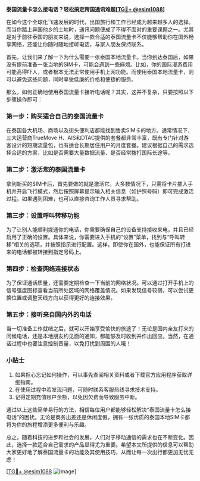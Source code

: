 **泰国流量卡怎么接电话？轻松搞定跨国通讯难题[[TG💪+ @esim1088](https://t.me/s/esim1088)]**

在如今这个全球化飞速发展的时代，出国旅行和工作已经成为越来越多人的选择。而当你踏上异国他乡的土地时，通讯问题便成了不得不面对的重要课题之一。尤其是对于前往泰国的朋友来说，选择一款合适的泰国流量卡不仅能够帮助你在国外畅享网络，还能让你随时随地接听电话，与家人朋友保持联系。

首先，让我们来了解一下为什么需要一张泰国本地流量卡。当你到达泰国后，如果没有提前准备一张当地的SIM卡，可能会遇到一些麻烦。比如，你的国际漫游费用可能高得吓人，或者根本无法正常使用手机上网功能。而使用泰国本地流量卡，则可以避免这些问题，同时享受低廉的价格和便捷的服务。

那么，如何正确地使用泰国流量卡接听电话呢？其实，这并不复杂，只要按照以下步骤操作即可：

### 第一步：购买适合自己的泰国流量卡

在泰国各大机场、商场以及街头便利店都能找到售卖SIM卡的地方。通常情况下，三大运营商TrueMove H、AIS和DTAC提供的套餐都非常丰富，既有专门针对游客设计的短期流量包，也有适合长期居住用户的月度套餐。建议根据自己的需求选择合适的方案，比如是否需要大量数据流量、是否经常拨打国际长途等。

### 第二步：激活您的泰国流量卡

拿到新买的SIM卡后，首先要做的就是激活它。大多数情况下，只需将卡片插入手机并开启飞行模式，然后按照屏幕提示输入相关信息（如护照号码）即可完成激活过程。如果遇到困难，也可以直接咨询工作人员寻求帮助。

### 第三步：设置呼叫转移功能

为了让别人能顺利拨通你的电话，你需要确保自己的设备支持接收来电，并且已经启用了正确的设置。具体来说，你需要进入手机的“设置”菜单，找到与“呼叫转移”相关的选项，并按照指示进行配置。这样，即使你在国外，也能保证所有打进来的电话都被转接到指定号码上。

### 第四步：检查网络连接状态

为了保证通话质量，还需要定期检查一下当前的网络状况。可以通过打开手机上的信号强度图标查看当前所处区域的网络覆盖情况。如果发现信号较弱，可以尝试更换位置或调整天线方向以获得更好的连接效果。

### 第五步：接听来自国内外的电话

当一切准备工作就绪之后，就可以开始享受愉快的旅途了！无论是国内亲友打来的问候电话，还是本地朋友约见面的通知，都能够及时收到并作出回应。当然，在通话过程中也要注意控制音量，以免打扰到周围的人哦！

### 小贴士

1. 如果担心忘记如何操作，可以事先查阅相关资料或者下载官方应用程序获取详细指南。
2. 在使用过程中若发现问题，可随时联系客服热线寻求技术支持。
3. 记得定期充值账户余额，以免因欠费而导致服务中断。

通过以上这些简单易行的方法，相信每位用户都能够轻松解决“泰国流量卡怎么接电话”的困扰。无论是商务出差还是休闲度假，拥有一张优质的泰国本地SIM卡都将为你的旅程增添更多便利与乐趣。

总之，随着科技的进步和社会的发展，人们对于移动通信的需求也在不断变化。因此，选择一款适合自己需求的产品显得尤为重要。希望本文所提供的信息可以帮助大家更好地了解泰国流量卡的功能及其使用技巧，从而让每一次出行都更加无忧无虑！

[[TG💪+ @esim1088](https://t.me/s/esim1088) ![Image](https://i.postimg.cc/4NQfJmqS/Snipaste-2025-05-13-00-14-12.png)]